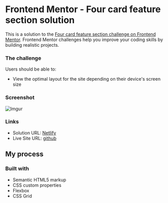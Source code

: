 # Frontend Mentor - Four card feature section solution

This is a solution to the [Four card feature section challenge on Frontend Mentor](https://www.frontendmentor.io/challenges/four-card-feature-section-weK1eFYK).
Frontend Mentor challenges help you improve your coding skills by building realistic projects.

### The challenge

Users should be able to:

- View the optimal layout for the site depending on their device's screen size

### Screenshot

![Imgur](https://i.imgur.com/3ZpZmA1.png)

### Links

- Solution URL: [Netlify](https://fmfourcards.netlify.app/)
- Live Site URL: [github](https://github.com/talama/fmMono/tree/main/apps/fmFourCards)

## My process

### Built with

- Semantic HTML5 markup
- CSS custom properties
- Flexbox
- CSS Grid
